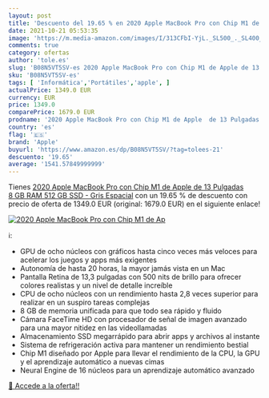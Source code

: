```yaml
---
layout: post
title: 'Descuento del 19.65 % en 2020 Apple MacBook Pro con Chip M1 de Ap'
date: 2021-10-21 05:53:35
image: 'https://m.media-amazon.com/images/I/313CFbI-YjL._SL500_._SL400_.jpg'
comments: true
category: ofertas
author: 'tole.es'
slug: 'B08N5VT5SV-es 2020 Apple MacBook Pro con Chip M1 de Apple de 13 Pulgadas...'
sku: 'B08N5VT5SV-es'
tags: [ 'Informática','Portátiles','apple', ]
actualPrice: 1349.0 EUR
currency: EUR
price: 1349.0
comparePrice: 1679.0 EUR
prodname: '2020 Apple MacBook Pro con Chip M1 de Apple  de 13 Pulgadas  8 GB RAM  512 GB SSD  - Gris Espacial'
country: 'es'
flag: '🇪🇸'
brand: 'Apple'
buyurl: 'https://www.amazon.es/dp/B08N5VT5SV/?tag=tolees-21'
descuento: '19.65'
average: '1541.57849999999'
---
```


Tienes [2020 Apple MacBook Pro con Chip M1 de Apple  de 13 Pulgadas  8 GB RAM  512 GB SSD  - Gris Espacial](https://www.amazon.es/dp/B08N5VT5SV/?tag=tolees-21) con un 19.65 % de descuento con precio de oferta de 1349.0 EUR (original: 1679.0 EUR) en el siguiente enlace!

[![2020 Apple MacBook Pro con Chip M1 de Ap](https://m.media-amazon.com/images/I/313CFbI-YjL._SL500_._SL400_.jpg)](https://www.amazon.es/dp/B08N5VT5SV/?tag=tolees-21)

ℹ️:

- GPU de ocho núcleos con gráficos hasta cinco veces más veloces para acelerar los juegos y apps más exigentes
- Autonomía de hasta 20 horas, la mayor jamás vista en un Mac
- Pantalla Retina de 13,3 pulgadas con 500 nits de brillo para ofrecer colores realistas y un nivel de detalle increíble
- CPU de ocho núcleos con un rendimiento hasta 2,8 veces superior para realizar en un suspiro tareas complejas
- 8 GB de memoria unificada para que todo sea rápido y fluido
- Cámara FaceTime HD con procesador de señal de imagen avanzado para una mayor nitidez en las videollamadas
- Almacenamiento SSD megarrápido para abrir apps y archivos al instante
- Sistema de refrigeración activa para mantener un rendimiento bestial
- Chip M1 diseñado por Apple para llevar el rendimiento de la CPU, la GPU y el aprendizaje automático a nuevas cimas
- Neural Engine de 16 núcleos para un aprendizaje automático avanzado

[🛒 Accede a la oferta!!](https://www.amazon.es/dp/B08N5VT5SV/?tag=tolees-21)
